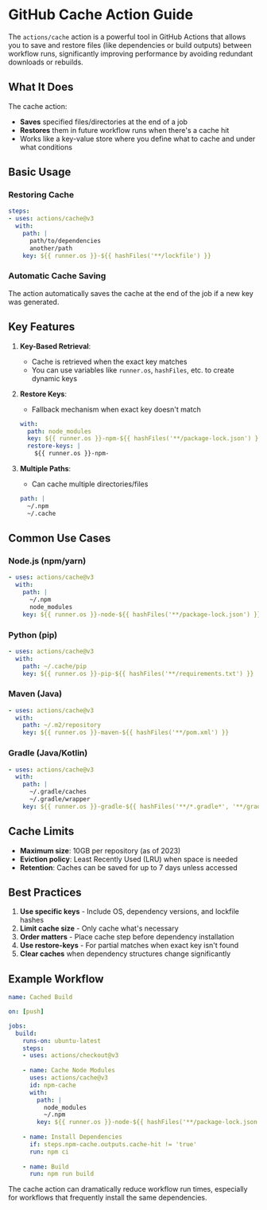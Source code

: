 # GitHub Cache Action Guide

The `actions/cache` action is a powerful tool in GitHub Actions that allows you to save and restore files (like dependencies or build outputs) between workflow runs, significantly improving performance by avoiding redundant downloads or rebuilds.

## What It Does

The cache action:
- **Saves** specified files/directories at the end of a job
- **Restores** them in future workflow runs when there's a cache hit
- Works like a key-value store where you define what to cache and under what conditions

## Basic Usage

### Restoring Cache
```yaml
steps:
- uses: actions/cache@v3
  with:
    path: |
      path/to/dependencies
      another/path
    key: ${{ runner.os }}-${{ hashFiles('**/lockfile') }}
```

### Automatic Cache Saving
The action automatically saves the cache at the end of the job if a new key was generated.

## Key Features

1. **Key-Based Retrieval**:
   - Cache is retrieved when the exact key matches
   - You can use variables like `runner.os`, `hashFiles`, etc. to create dynamic keys

2. **Restore Keys**:
   - Fallback mechanism when exact key doesn't match
   ```yaml
   with:
     path: node_modules
     key: ${{ runner.os }}-npm-${{ hashFiles('**/package-lock.json') }}
     restore-keys: |
       ${{ runner.os }}-npm-
   ```

3. **Multiple Paths**:
   - Can cache multiple directories/files
   ```yaml
   path: |
     ~/.npm
     ~/.cache
   ```

## Common Use Cases

### Node.js (npm/yarn)
```yaml
- uses: actions/cache@v3
  with:
    path: |
      ~/.npm
      node_modules
    key: ${{ runner.os }}-node-${{ hashFiles('**/package-lock.json') }}
```

### Python (pip)
```yaml
- uses: actions/cache@v3
  with:
    path: ~/.cache/pip
    key: ${{ runner.os }}-pip-${{ hashFiles('**/requirements.txt') }}
```

### Maven (Java)
```yaml
- uses: actions/cache@v3
  with:
    path: ~/.m2/repository
    key: ${{ runner.os }}-maven-${{ hashFiles('**/pom.xml') }}
```

### Gradle (Java/Kotlin)
```yaml
- uses: actions/cache@v3
  with:
    path: |
      ~/.gradle/caches
      ~/.gradle/wrapper
    key: ${{ runner.os }}-gradle-${{ hashFiles('**/*.gradle*', '**/gradle-wrapper.properties') }}
```

## Cache Limits

- **Maximum size**: 10GB per repository (as of 2023)
- **Eviction policy**: Least Recently Used (LRU) when space is needed
- **Retention**: Caches can be saved for up to 7 days unless accessed

## Best Practices

1. **Use specific keys** - Include OS, dependency versions, and lockfile hashes
2. **Limit cache size** - Only cache what's necessary
3. **Order matters** - Place cache step before dependency installation
4. **Use restore-keys** - For partial matches when exact key isn't found
5. **Clear caches** when dependency structures change significantly

## Example Workflow

```yaml
name: Cached Build

on: [push]

jobs:
  build:
    runs-on: ubuntu-latest
    steps:
    - uses: actions/checkout@v3
    
    - name: Cache Node Modules
      uses: actions/cache@v3
      id: npm-cache
      with:
        path: |
          node_modules
          ~/.npm
        key: ${{ runner.os }}-node-${{ hashFiles('**/package-lock.json') }}
        
    - name: Install Dependencies
      if: steps.npm-cache.outputs.cache-hit != 'true'
      run: npm ci
      
    - name: Build
      run: npm run build
```

The cache action can dramatically reduce workflow run times, especially for workflows that frequently install the same dependencies.